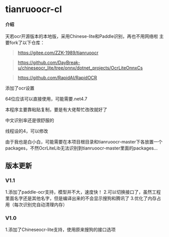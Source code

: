 # tianruoocr-cl

#### 介绍
天若ocr开源版本的本地版，采用Chinese-lite和Paddle识别，再也不用网络啦
主要fork了以下仓库：
> https://gitee.com/ZZK-1989/tianruoocr

> https://github.com/DayBreak-u/chineseocr_lite/tree/onnx/dotnet_projects/OcrLiteOnnxCs

> https://github.com/RapidAI/RapidOCR

添加了ocr设置

64位应该可以直接使用，可能需要.net4.7

本程序主要靠粘贴复制，要是有大佬帮忙改改就好了

中文识别率还是很舒服的

线程设的4，可以修改

由于我也是白小白，可能需要在本项目根目录和tianruoocr-master下各放置一个packages，不然OcrLiteLib无法识别到tianruoocr-master里面的packages...


## 版本更新
### V1.1
1.添加了paddle-ocr支持，模型并不大，速度快！
2.可以切换接口了，虽然工程里面名字还是其他名字，但是编译出来的不会显示搜狗和腾讯了
3.优化了内存占用（每次识别完自动清理内存）

### V1.0
1.添加了Chineseocr-lite支持，使用原来搜狗的接口选项
